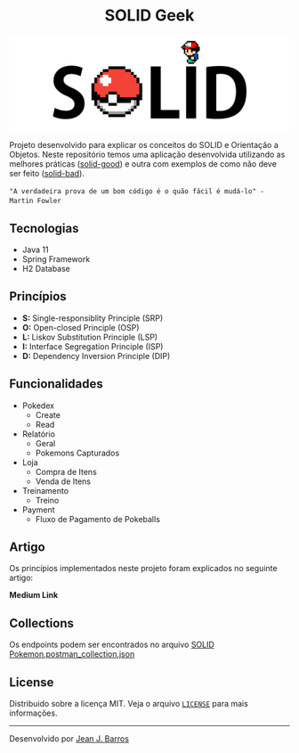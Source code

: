 <div align="center">
  <h1>SOLID Geek</h1>
  <img src="/files/logo.png" width="600px">
</div>

Projeto desenvolvido para explicar os conceitos do SOLID e Orientação a Objetos. Neste repositório temos uma aplicação
desenvolvida utilizando as melhores práticas ([solid-good](./solid-good)) e outra com exemplos de como não deve ser
feito ([solid-bad](./solid-bad)).

``"A verdadeira prova de um bom código é o quão fácil é mudá-lo" - Martin Fowler ``

## Tecnologias

- Java 11
- Spring Framework
- H2 Database

## Princípios

- **S:** Single-responsiblity Principle (SRP)
- **O:** Open-closed Principle (OSP)
- **L:** Liskov Substitution Principle (LSP)
- **I:** Interface Segregation Principle (ISP)
- **D:** Dependency Inversion Principle (DIP)

## Funcionalidades

- Pokedex
  - Create
  - Read
- Relatório
  - Geral
  - Pokemons Capturados
- Loja
  - Compra de Itens
  - Venda de Itens
- Treinamento
  - Treino
- Payment
  - Fluxo de Pagamento de Pokeballs

## Artigo

Os princípios implementados neste projeto foram explicados no seguinte artigo:

**Medium Link**

## Collections

Os endpoints podem ser encontrados no arquivo [SOLID Pokemon.postman_collection.json](/files/SOLID%20Pokemon.postman_collection.json)

## License

Distribuido sobre a licença MIT. Veja o arquivo [`LICENSE`](LICENSE) para mais informações.

---
Desenvolvido por [Jean J. Barros](https://github.com/jjeanjacques10/)